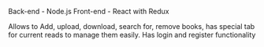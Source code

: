 Back-end - Node.js
Front-end - React with Redux

Allows to Add, upload, download, search for, remove books, has special tab for current reads to manage them easily.
Has login and register functionality
